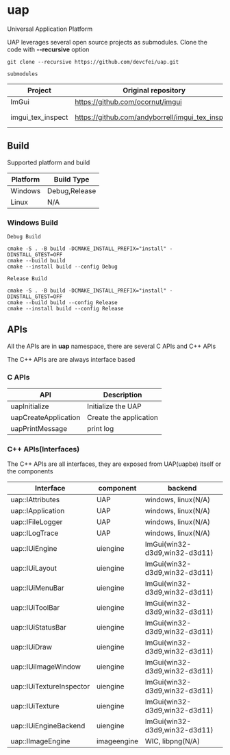 # uap

Universal Application Platform

UAP leverages several open source projects as submodules. Clone the code with **--recursive** option
```
git clone --recursive https://github.com/devcfei/uap.git
```

`submodules`

Project | Original repository | Description
---|---|---
ImGui | https://github.com/ocornut/imgui | mapped to source/uiengine/be/imguibe/imgui                                     
imgui_tex_inspect |https://github.com/andyborrell/imgui_tex_inspect |mapped to source/uiengine/be/imguibe/imgui_tex_inspect


## Build

Supported platform and build

Platform | Build Type
----|----
Windows| Debug,Release 
Linux| N/A

### Windows Build


`Debug Build`
```
cmake -S . -B build -DCMAKE_INSTALL_PREFIX="install" -DINSTALL_GTEST=OFF
cmake --build build
cmake --install build --config Debug
```

`Release Build`
```
cmake -S . -B build -DCMAKE_INSTALL_PREFIX="install" -DINSTALL_GTEST=OFF
cmake --build build --config Release
cmake --install build --config Release
```


## APIs

All the APIs are in **uap** namespace, there are several C APIs and C++ APIs

The C++ APIs are are always interface based


### C APIs


API | Description
----|----
uapInitialize | Initialize the UAP 
uapCreateApplication | Create the application
uapPrintMessage | print log

### C++ APIs(Interfaces)

The C++ APIs are all interfaces, they are exposed from UAP(uapbe) itself or the components


Interface | component|backend
----|----|----
uap::IAttributes| UAP |windows, linux(N/A)
uap::IApplication| UAP |windows, linux(N/A)
uap::IFileLogger| UAP |windows, linux(N/A)
uap::ILogTrace| UAP |windows, linux(N/A)
uap::IUiEngine| uiengine| ImGui(win32-d3d9,win32-d3d11)
uap::IUiLayout| uiengine| ImGui(win32-d3d9,win32-d3d11)
uap::IUiMenuBar| uiengine| ImGui(win32-d3d9,win32-d3d11)
uap::IUiToolBar| uiengine| ImGui(win32-d3d9,win32-d3d11)
uap::IUiStatusBar| uiengine| ImGui(win32-d3d9,win32-d3d11)
uap::IUiDraw| uiengine| ImGui(win32-d3d9,win32-d3d11)
uap::IUiImageWindow| uiengine| ImGui(win32-d3d9,win32-d3d11)
uap::IUiTextureInspector| uiengine| ImGui(win32-d3d9,win32-d3d11)
uap::IUiTexture| uiengine| ImGui(win32-d3d9,win32-d3d11)
uap::IUiEngineBackend| uiengine| ImGui(win32-d3d9,win32-d3d11)
uap::IImageEngine| imageengine| WIC, libpng(N/A)